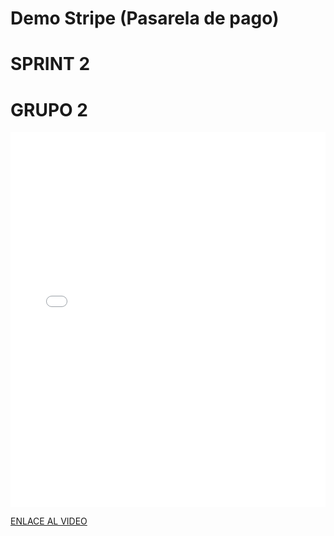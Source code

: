 # Demo Stripe (Pasarela de pago)


# SPRINT 2
# GRUPO 2
<MDXLayout>
  <embed src="/assets/files/Demo%20stripe-38aabd2d5ef278adba6cd36144ffa5d4.mp4" type="video/mp4" width="100%" height="600px" />
</MDXLayout>


[ENLACE AL VIDEO](../../static/videos/Demo%20stripe.mp4)
